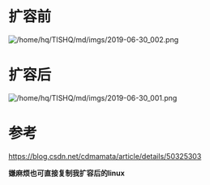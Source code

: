 # 扩容前

![/home/hq/TISHQ/md/imgs/2019-06-30_002.png](/home/hq/TISHQ/md/imgs/2019-06-30_002.png)



# 扩容后

![/home/hq/TISHQ/md/imgs/2019-06-30_001.png](/home/hq/TISHQ/md/imgs/2019-06-30_001.png)



# 参考

https://blog.csdn.net/cdmamata/article/details/50325303

**嫌麻烦也可直接复制我扩容后的linux**